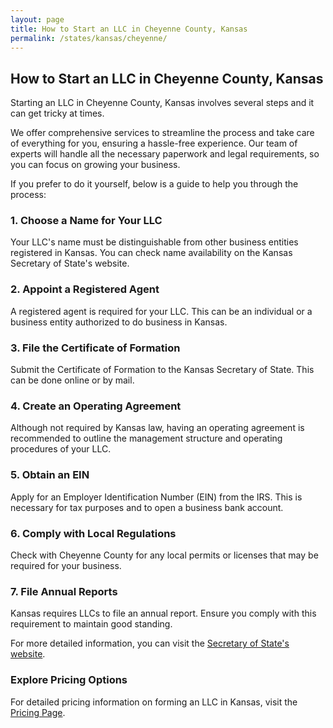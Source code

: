 ```yaml
---
layout: page
title: How to Start an LLC in Cheyenne County, Kansas
permalink: /states/kansas/cheyenne/
---
```


<h2>How to Start an LLC in Cheyenne County, Kansas</h2>

<p>Starting an LLC in Cheyenne County, Kansas involves several steps and it can get tricky at times.</p>

<p>We offer comprehensive services to streamline the process and take care of everything for you, ensuring a hassle-free experience. Our team of experts will handle all the necessary paperwork and legal requirements, so you can focus on growing your business.</p>

<p>If you prefer to do it yourself, below is a guide to help you through the process:</p>

<h3>1. Choose a Name for Your LLC</h3>
<p>Your LLC's name must be distinguishable from other business entities registered in Kansas. You can check name availability on the Kansas Secretary of State's website.</p>

<h3>2. Appoint a Registered Agent</h3>
<p>A registered agent is required for your LLC. This can be an individual or a business entity authorized to do business in Kansas.</p>

<h3>3. File the Certificate of Formation</h3>
<p>Submit the Certificate of Formation to the Kansas Secretary of State. This can be done online or by mail.</p>

<h3>4. Create an Operating Agreement</h3>
<p>Although not required by Kansas law, having an operating agreement is recommended to outline the management structure and operating procedures of your LLC.</p>

<h3>5. Obtain an EIN</h3>
<p>Apply for an Employer Identification Number (EIN) from the IRS. This is necessary for tax purposes and to open a business bank account.</p>

<h3>6. Comply with Local Regulations</h3>
<p>Check with Cheyenne County for any local permits or licenses that may be required for your business.</p>

<h3>7. File Annual Reports</h3>
<p>Kansas requires LLCs to file an annual report. Ensure you comply with this requirement to maintain good standing.</p>

<p>For more detailed information, you can visit the <a href="https://www.sos.kansas.gov/">Secretary of State's website</a>.</p>

<h3>Explore Pricing Options</h3>
<p>For detailed pricing information on forming an LLC in Kansas, visit the <a href="{ '/new-pricing/' | relative_url }">Pricing Page</a>.</p>

